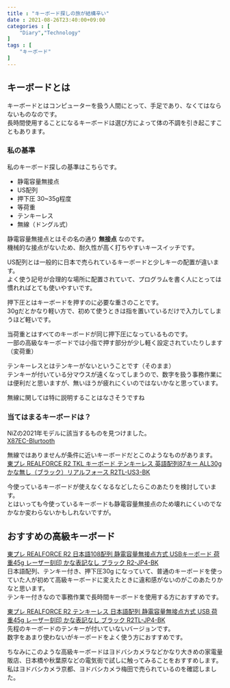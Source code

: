 ```yaml
---
title : "キーボード探しの旅が結構辛い"
date : 2021-08-26T23:40:00+09:00
categories : [
    "Diary","Technology"
]
tags : [
    "キーボード"
]
---
```


## キーボードとは
キーボードとはコンピューターを扱う人間にとって、手足であり、なくてはならないものなのです。  
長時間使用することになるキーボードは選び方によって体の不調を引き起こすこともあります。

### 私の基準
私のキーボード探しの基準はこちらです。
- 静電容量無接点
- US配列
- 押下圧 30~35g程度
- 等荷重
- テンキーレス
- 無線（ドングル式）  


静電容量無接点とはその名の通り **無接点** なのです。  
機械的な接点がないため、耐久性が高く打ちやすいキースイッチです。


US配列とは一般的に日本で売られているキーボードと少しキーの配置が違います。  
よく使う記号が合理的な場所に配置されていて、プログラムを書く人にとっては慣れればとても使いやすいです。 


押下圧とはキーボードを押すのに必要な重さのことです。  
30gだとかなり軽い方で、初めて使うときは指を置いているだけで入力してしまうほど軽いです。

当荷重とはすべてのキーボードが同じ押下圧になっているものです。  
一部の高級なキーボードでは小指で押す部分が少し軽く設定されていたりします（変荷重）


テンキーレスとはテンキーがないということです（そのまま）  
テンキーが付いている分マウスが遠くなってしまうので、数字を扱う事務作業には便利だと思いますが、無いほうが疲れにくいのではないかなと思っています。


無線に関しては特に説明することはなさそうですね

### 当てはまるキーボードは？
NiZの2021年モデルに該当するものを見つけました。  
[X87EC-Blurtooth](https://www.nizkeyboard.com/collections/peripherals/products/niz-2019-new-x87-electro-capacitive-bluetooth-keyboard-non-rgb-white-black?variant=30347148132423)

無線ではありませんが条件に近いキーボードだとこのようなものがあります。  
[東プレ REALFORCE R2 TKL キーボード テンキーレス 英語配列87キー ALL30g かな無し（ブラック）リアルフォース R2TL-US3-BK](https://amzn.to/2Y102zq)  

今使っているキーボードが使えなくなるなどしたらこのあたりを検討しています。  
とはいっても今使っているキーボードも静電容量無接点のため壊れにくいのでなかなか変わらないかもしれないですが。

## おすすめの高級キーボード
[東プレ REALFORCE R2 日本語108配列 静電容量無接点方式 USBキーボード 荷重45g レーザー刻印 かな表記なし ブラック R2-JP4-BK](https://amzn.to/3DhHzyG)  
日本語配列、テンキー付き、押下圧30g になっていて、普通のキーボードを使っていた人が初めて高級キーボードに変えたときに違和感がないのがこのあたりかなと思います。  
テンキー付きなので事務作業で長時間キーボードを使用する方におすすめです。

[東プレ REALFORCE R2 テンキーレス 日本語配列 静電容量無接点方式 USB 荷重45g レーザー刻印 かな表記なし ブラック R2TL-JP4-BK](https://amzn.to/3ylBv4D)  
先程のキーボードのテンキーが付いていないバージョンです。  
数字をあまり使わないがキーボードをよく使う方におすすめです。 

ちなみにこのような高級キーボードはヨドバシカメラなどかなり大きめの家電量販店、日本橋や秋葉原などの電気街で試しに触ってみることをおすすめします。  
私はヨドバシカメラ京都、ヨドバシカメラ梅田で売られているのを確認しました。
